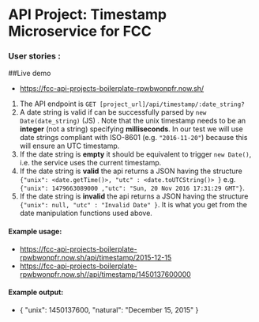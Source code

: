 # API Project: Timestamp Microservice for FCC

### User stories :

##Live demo

- https://fcc-api-projects-boilerplate-rpwbwonpfr.now.sh/

1.  The API endpoint is `GET [project_url]/api/timestamp/:date_string?`
2.  A date string is valid if can be successfully parsed by `new Date(date_string)` (JS) . Note that the unix timestamp needs to be an **integer** (not a string) specifying **milliseconds**. In our test we will use date strings compliant with ISO-8601 (e.g. `"2016-11-20"`) because this will ensure an UTC timestamp.
3.  If the date string is **empty** it should be equivalent to trigger `new Date()`, i.e. the service uses the current timestamp.
4.  If the date string is **valid** the api returns a JSON having the structure
    `{"unix": <date.getTime()>, "utc" : <date.toUTCString()> }`
    e.g. `{"unix": 1479663089000 ,"utc": "Sun, 20 Nov 2016 17:31:29 GMT"}`.
5.  If the date string is **invalid** the api returns a JSON having the structure `{"unix": null, "utc" : "Invalid Date" }`. It is what you get from the date manipulation functions used above.

#### Example usage:

- https://fcc-api-projects-boilerplate-rpwbwonpfr.now.sh/api/timestamp/2015-12-15
- https://fcc-api-projects-boilerplate-rpwbwonpfr.now.sh//api/timestamp/1450137600000

#### Example output:

- { "unix": 1450137600, "natural": "December 15, 2015" }
